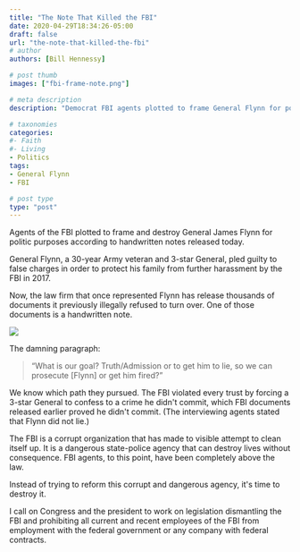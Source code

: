 ```yaml
---
title: "The Note That Killed the FBI"
date: 2020-04-29T18:34:26-05:00
draft: false
url: "the-note-that-killed-the-fbi"
# author
authors: [Bill Hennessy]

# post thumb
images: ["fbi-frame-note.png"]

# meta description
description: "Democrat FBI agents plotted to frame General Flynn for political purposes, their handwritten note reveals"

# taxonomies
categories: 
#- Faith
#- Living
- Politics
tags:
- General Flynn
- FBI

# post type
type: "post"
---
```


Agents of the FBI plotted to frame and destroy General James Flynn for politic purposes according to handwritten notes released today. 

General Flynn, a 30-year Army veteran and 3-star General, pled guilty to false charges in order to protect his family from further harassment by the FBI in 2017. 

Now, the law firm that once represented Flynn has release thousands of documents it previously illegally refused to turn over. One of those documents is a handwritten note.

![](/images/fbi-frame-note.png)

The damning paragraph:

> “What is our goal? Truth/Admission or to get him to lie, so we can prosecute [Flynn] or get him fired?”

We know which path they pursued. The FBI violated every trust by forcing a 3-star General to confess to a crime he didn't commit, which FBI documents released earlier proved he didn't commit. (The interviewing agents stated that Flynn did not lie.)

The FBI is a corrupt organization that has made to visible attempt to clean itself up. It is a dangerous state-police agency that can destroy lives without consequence. FBI agents, to this point, have been completely above the law. 

Instead of trying to reform this corrupt and dangerous agency, it's time to destroy it. 

I call on Congress and the president to work on legislation dismantling the FBI and prohibiting all current and recent employees of the FBI from employment with the federal government or any company with federal contracts. 

